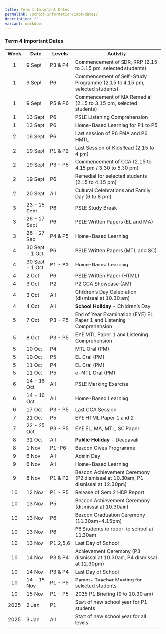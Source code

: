 ```yaml
---
title: Term 1 Important Dates
permalink: /school-information/impt-dates/
description: ""
variant: markdown
---
```

### Term 4 Important Dates

| Week | Date | Levels | Activity |
|:---:| -------- | --- | --- |
| 1 | 9 Sept | P3 &amp; P4 | Commencement of SDR, RRP (2.15 to 3.15 pm, selected students) |
| 1 | 9 Sept | P6 | Commencement of Self-Study Programme (2.15 to 4.15 pm, selected students) |
| 1 | 9 Sept | P5 &amp; P6 | Commencement of MA Remedial (2.15 to 3.15 pm, selected students) |
| 1 | 13 Sept | P6 | PSLE Listening Comprehension |
| 1 | 13 Sept | P6 | Home-Based Learning for P1 to P5 |
| 2 | 16 Sept | P6 | Last session of P6 FMA and P6 HMTL |
| 2 | 19 Sept | P1 &amp; P2 | Last Session of KidsRead (2.15 to 4 pm) |
| 2 | 19 Sept | P3 - P5 | Commencement of CCA (2.15 to 4.15 pm / 3.30 to 5.30 pm) |
| 2 | 19 Sept | P6 | Remedial for selected students (2.15 to 4.15 pm) |
| 2 | 20 Sept | All | Cultural Celebrations and Family Day (6 to 8 pm) |
| 3 | 23 - 25 Sept | P6 | PSLE Study Break |
| 3 | 26 - 27 Sept | P6 | PSLE Written Papers (EL and MA) |
| 3 | 26 - 27 Sep | P4 &amp; P5 | Home-Based Learning |
| 4 | 30 Sept - 1 Oct | P6 | PSLE Written Papers (MTL and SC) |
| 4 | 30 Sept - 1 Oct | P1 - P3 | Home-Based Learning |
| 4 | 2 Oct | P6 | PSLE Written Paper (HTML) |
| 4 | 3 Oct | P2 | P2 CCA Showcase (AM) |
| 4 | 3 Oct | All | Children’s Day Celebration (dismissal at 10.30 am) |
| 4 | 4 Oct | All | **School Holiday** - Children’s Day |
| 5 | 7 Oct | P3 - P5 | End of Year Examination (EYE) EL Paper 1 and Listening Comprehension |
| 5 | 8 Oct | P3 - P5 |  EYE MTL Paper 1 and Listening Comprehension |
| 5 | 10 Oct | P4 | MTL Oral (PM) |
| 5 | 10 Oct | P5 | EL Oral (PM) |
| 5 | 11 Oct | P4 | EL Oral (PM) |
| 5 | 11 Oct | P5 | e-MTL Oral (PM) |
| 6 | 14 - 16 Oct | All | PSLE Marking Exercise |
| 6 | 14 - 16 Oct | All | Home-Based Learning |
| 6 | 17 Oct | P3 - P5 | Last CCA Session |
| 7 | 21 Oct | P5 | EYE HTML Paper 1 and 2 |
| 7 | 22 - 25 Oct | P3 - P5 | EYE EL, MA, MTL, SC Paper |
| 8 | 31 Oct | All | **Public Holiday** - Deepavali |
| 8 | 1 Nov | P1-P6 | Beacon Gives Programme |
| 9 | 6 Nov | All | Admin Day |
| 9 | 6 Nov | All | Home-Based Learning |
| 9 | 8 Nov | P1 &amp; P2 | Beacon Achievement Ceremony<br>(P2 dismissal at 10.30am, P1 dismissal at 12.30pm) |
| 10 | 12 Nov | P1 - P5 | Release of Sem 2 HDP Report |
| 10 | 13 Nov | P5 | Beacon Achievement Ceremony (dismissal at 10.30am) |
| 10 | 13 Nov | P6 | Beacon Graduation Ceremony (11.30am-4.15pm) |
| 10 | 13 Nov | P6 | P6 Students to report to school at 11.30am |
| 10 | 13 Nov | P1,2,5,6 | Last Day of School |
| 10 | 14 Nov | P3 &amp; P4 | Achievement Ceremony (P3 dismissal at 10.30am, P4 dismissal at 12.30pm) |
| 10 | 14 Nov | P3 &amp; P4 | Last Day of School |
| 10 | 14 - 15 Nov | P1 - P5 | Parent- Teacher Meeting for selected students |
| 10 | 15 Nov | P1 - P5 | 2025 P1 Briefing (9 to 10.30 am) |
| 2025 | 2 Jan | P1 | Start of new school year for P1 students |
| 2025 | 3 Jan | All | Start of new school year for all levels |
|  |  |  |  |
